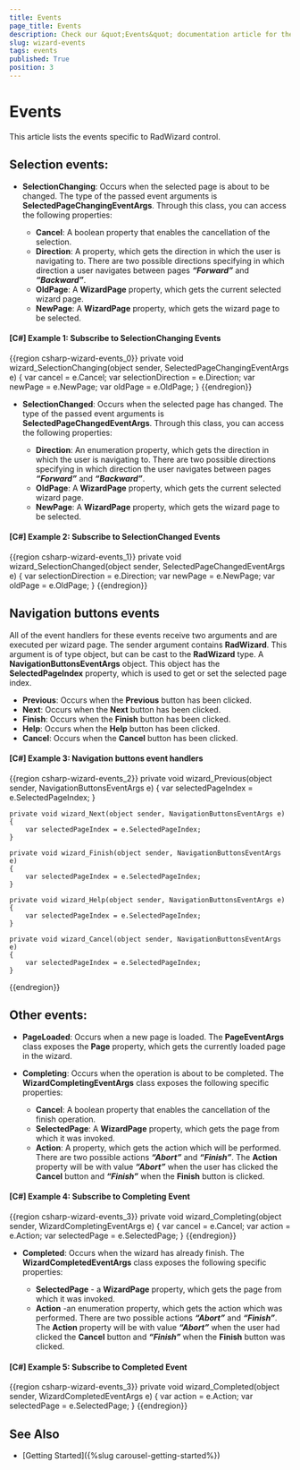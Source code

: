 ```yaml
---
title: Events
page_title: Events
description: Check our &quot;Events&quot; documentation article for the RadWizard {{ site.framework_name }} control.
slug: wizard-events
tags: events
published: True
position: 3
---
```


# Events

This article lists the events specific to RadWizard control. 

## Selection events:

* __SelectionChanging__: Occurs when the selected page is about to be changed. The type of the passed event arguments is __SelectedPageChangingEventArgs__. Through this class, you can access the following properties:

	* __Cancel__: A boolean property that enables the cancellation of the selection.
	* __Direction__: A property, which gets the direction in which the user is navigating to. There are two possible directions specifying in which direction a user navigates between pages ___“Forward”___ and ___“Backward”___.
	* __OldPage__: A __WizardPage__ property, which gets the current selected wizard page.
	* __NewPage__: A __WizardPage__ property, which gets the wizard page to be selected.

#### __[C#] Example 1: Subscribe to SelectionChanging Events__  
{{region csharp-wizard-events_0}}
	private void wizard_SelectionChanging(object sender, SelectedPageChangingEventArgs e)
	{
		var cancel = e.Cancel;
		var selectionDirection = e.Direction;
		var newPage = e.NewPage;
		var oldPage = e.OldPage;
	}
{{endregion}}
	
* __SelectionChanged__: Occurs when the selected page has changed. The type of the passed event arguments is __SelectedPageChangedEventArgs__. Through this class, you can access the following properties:

	* __Direction__: An enumeration property, which gets the direction in which the user is navigating to. There are two possible directions specifying in which direction the user navigates between pages ___“Forward”___ and ___“Backward”___.
	* __OldPage__: A __WizardPage__ property, which gets the current selected wizard page.
	* __NewPage__: A __WizardPage__ property, which gets the wizard page to be selected.

#### __[C#] Example 2: Subscribe to SelectionChanged Events__  
{{region csharp-wizard-events_1}}
	private void wizard_SelectionChanged(object sender, SelectedPageChangedEventArgs e)
	{
		var selectionDirection = e.Direction;
		var newPage = e.NewPage;
		var oldPage = e.OldPage;
	}
{{endregion}}
	
## Navigation buttons events 

All of the event handlers for these events receive two arguments and are executed per wizard page. The sender argument contains __RadWizard__. This argument is of type object, but can be cast to the __RadWizard__ type. A __NavigationButtonsEventArgs__ object. This object has the __SelectedPageIndex__ property, which is used to get or set the selected page index.
	
* __Previous__: Occurs when the __Previous__ button has been clicked.
* __Next__: Occurs when the __Next__ button has been clicked.
* __Finish__: Occurs when the __Finish__ button has been clicked.
* __Help__: Occurs when the __Help__ button has been clicked.
* __Cancel__: Occurs when the __Cancel__ button has been clicked.

#### __[C#] Example 3: Navigation buttons event handlers__  
{{region csharp-wizard-events_2}}
	private void wizard_Previous(object sender, NavigationButtonsEventArgs e)
	{
		var selectedPageIndex = e.SelectedPageIndex;
	}

	private void wizard_Next(object sender, NavigationButtonsEventArgs e)
	{
		var selectedPageIndex = e.SelectedPageIndex;
	}

	private void wizard_Finish(object sender, NavigationButtonsEventArgs e)
	{
		var selectedPageIndex = e.SelectedPageIndex;
	}

	private void wizard_Help(object sender, NavigationButtonsEventArgs e)
	{
		var selectedPageIndex = e.SelectedPageIndex;
	}

	private void wizard_Cancel(object sender, NavigationButtonsEventArgs e)
	{
		var selectedPageIndex = e.SelectedPageIndex;
	}	
{{endregion}}
	
## Other events:

* __PageLoaded__: Occurs when a new page is loaded. The __PageEventArgs__ class exposes the __Page__ property, which gets the currently loaded page in the wizard.

* __Completing__: Occurs when the operation is about to be completed. The __WizardCompletingEventArgs__ class exposes the following specific properties:

	* __Cancel__: A boolean property that enables the cancellation of the finish operation.
	* __SelectedPage__: A __WizardPage__ property, which gets the page from which it was invoked.
	* __Action__: A property, which gets the action which will be performed. There are two possible actions ___“Abort”___ and ___“Finish”___. The __Action__ property will be with value ___“Abort”___ when the user has clicked the __Cancel__ button and ___“Finish”___ when the __Finish__ button is clicked.
	
#### __[C#] Example 4: Subscribe to Completing Event__  
{{region csharp-wizard-events_3}}
	private void wizard_Completing(object sender, WizardCompletingEventArgs e)
	{
		var cancel = e.Cancel;
		var action = e.Action;
		var selectedPage = e.SelectedPage;
	}
{{endregion}}	
	
* __Completed__: Occurs when the wizard has already finish. The	 __WizardCompletedEventArgs__ class exposes the following specific properties:

	* __SelectedPage__ - a __WizardPage__ property, which gets the page from which it was invoked.
	* __Action__ -an enumeration property, which gets the action which was performed. There are two possible actions ___“Abort”___ and ___“Finish”___. The __Action__ property will be with value ___“Abort”___ when the user had clicked the __Cancel__ button and ___“Finish”___ when the __Finish__ button was clicked.
	
#### __[C#] Example 5: Subscribe to Completed Event__  
{{region csharp-wizard-events_3}}
	private void wizard_Completed(object sender, WizardCompletedEventArgs e)
	{
		var action = e.Action;
		var selectedPage = e.SelectedPage;
	}
{{endregion}}	
	
## See Also  
 * [Getting Started]({%slug carousel-getting-started%})
	